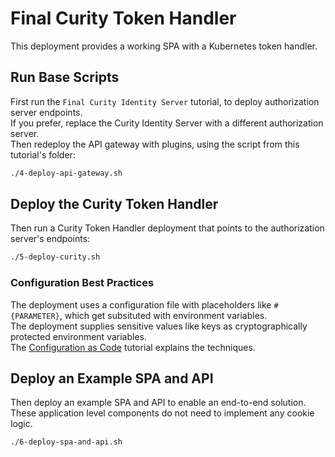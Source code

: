 # Final Curity Token Handler

This deployment provides a working SPA with a Kubernetes token handler.

## Run Base Scripts

First run the `Final Curity Identity Server` tutorial, to deploy authorization server endpoints.\
If you prefer, replace the Curity Identity Server with a different authorization server.\
Then redeploy the API gateway with plugins, using the script from this tutorial's folder:

```bash
./4-deploy-api-gateway.sh
```

## Deploy the Curity Token Handler

Then run a Curity Token Handler deployment that points to the authorization server's endpoints:

```bash
./5-deploy-curity.sh
```

### Configuration Best Practices

The deployment uses a configuration file with placeholders like `#{PARAMETER}`, which get subsituted with environment variables.\
The deployment supplies sensitive values like keys as cryptographically protected environment variables.\
The [Configuration as Code](https://curity.io/resources/learn/gitops-configuration-management/) tutorial explains the techniques.

## Deploy an Example SPA and API

Then deploy an example SPA and API to enable an end-to-end solution.\
These application level components do not need to implement any cookie logic.

```bash
./6-deploy-spa-and-api.sh
```
